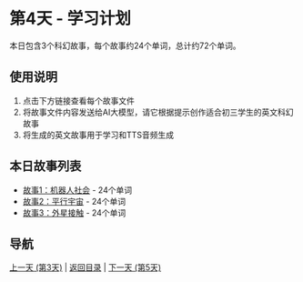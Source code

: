 # 第4天 - 学习计划

本日包含3个科幻故事，每个故事约24个单词，总计约72个单词。

## 使用说明

1. 点击下方链接查看每个故事文件
2. 将故事文件内容发送给AI大模型，请它根据提示创作适合初三学生的英文科幻故事
3. 将生成的英文故事用于学习和TTS音频生成

## 本日故事列表

- [故事1：机器人社会](./story_4_1.md) - 24个单词
- [故事2：平行宇宙](./story_4_2.md) - 24个单词
- [故事3：外星接触](./story_4_3.md) - 24个单词

## 导航

[上一天 (第3天)](../day_3/day_3_index.md) | [返回目录](../master_index.md) | [下一天 (第5天)](../day_5/day_5_index.md)